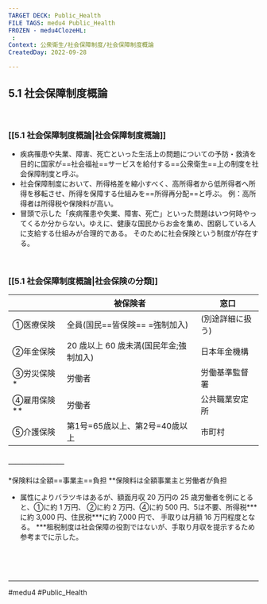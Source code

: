 ```yaml
---
TARGET DECK: Public_Health
FILE TAGS: medu4 Public_Health
FROZEN - medu4ClozeHL:
 : 
Context: 公衆衛生/社会保障制度/社会保障制度概論
CreatedDay: 2022-09-28

---
```


## 5.1 社会保障制度概論

<br>

### [[5.1 社会保障制度概論|社会保障制度概論]]
- 疾病罹患や失業、障害、死亡といった生活上の問題についての予防・救済を目的に国家が==社会福祉==サービスを給付する==公衆衛生==上の制度を社会保障制度と呼ぶ。
- 社会保障制度において、所得格差を縮小すべく、高所得者から低所得者へ所得を移転させ、所得を保障する仕組みを==所得再分配==と呼ぶ。
	例：高所得者は所得税や保険料が高い。
- 冒頭で示した「疾病罹患や失業、障害、死亡」といった問題はいつ何時やってくるか分からない。ゆえに、健康な国民からお金を集め、困窮している人に支給する仕組みが合理的である。 そのために社会保険という制度が存在する。
<!--ID: 1664685324981-->



<br>


### [[5.1 社会保障制度概論|社会保険の分類]]
|           | 被保険者                               | 窓口             |
| --------- | -------------------------------------- | ---------------- |
| ①医療保険 | 全員(国民==皆保険== =強制加入)         | (別途詳細に扱う) |
| ②年金保険 | 20 歳以上 60 歳未満(国民年金;強制加入) | 日本年金機構     |
| ③労災保険\* | 労働者                                 | 労働基準監督署   |
| ④雇用保険\*\* | 労働者                                 | 公共職業安定所   |
| ⑤介護保険 | 第1号=65歳以上、第2号=40歳以上         | 市町村           | 
#### ＿＿＿＿＿＿＿＿
\*保険料は全額==事業主==負担  \*\*保険料は全額事業主と労働者が負担
- 属性によりバラツキはあるが、額面月収 20 万円の 25 歳労働者を例にとると、①に約 1 万円、 ②に約 2 万円、④に約 500 円、5は不要、所得税\*\*\*に約 3,000 円、住民税\*\*\*に約 7,000 円で、 手取りは月額 16 万円程度となる。
\*\*\*租税制度は社会保障の役割ではないが、手取り月収を提示するため参考までに示した。
<!--ID: 1664685324996-->








<br><br><br>

---
#medu4 #Public_Health
